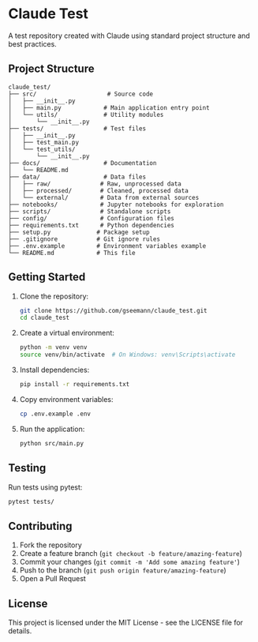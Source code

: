 # Claude Test

A test repository created with Claude using standard project structure and best practices.

## Project Structure

```
claude_test/
├── src/                    # Source code
│   ├── __init__.py
│   ├── main.py            # Main application entry point
│   └── utils/             # Utility modules
│       └── __init__.py
├── tests/                 # Test files
│   ├── __init__.py
│   ├── test_main.py
│   └── test_utils/
│       └── __init__.py
├── docs/                  # Documentation
│   └── README.md
├── data/                  # Data files
│   ├── raw/              # Raw, unprocessed data
│   ├── processed/        # Cleaned, processed data
│   └── external/         # Data from external sources
├── notebooks/            # Jupyter notebooks for exploration
├── scripts/              # Standalone scripts
├── config/               # Configuration files
├── requirements.txt      # Python dependencies
├── setup.py             # Package setup
├── .gitignore           # Git ignore rules
├── .env.example         # Environment variables example
└── README.md            # This file
```

## Getting Started

1. Clone the repository:
   ```bash
   git clone https://github.com/gseemann/claude_test.git
   cd claude_test
   ```

2. Create a virtual environment:
   ```bash
   python -m venv venv
   source venv/bin/activate  # On Windows: venv\Scripts\activate
   ```

3. Install dependencies:
   ```bash
   pip install -r requirements.txt
   ```

4. Copy environment variables:
   ```bash
   cp .env.example .env
   ```

5. Run the application:
   ```bash
   python src/main.py
   ```

## Testing

Run tests using pytest:
```bash
pytest tests/
```

## Contributing

1. Fork the repository
2. Create a feature branch (`git checkout -b feature/amazing-feature`)
3. Commit your changes (`git commit -m 'Add some amazing feature'`)
4. Push to the branch (`git push origin feature/amazing-feature`)
5. Open a Pull Request

## License

This project is licensed under the MIT License - see the LICENSE file for details.